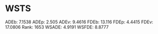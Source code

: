 # WSTS

ADEb: 7.1538
ADEp: 2.505
ADEv: 9.4616
FDEb: 13.116
FDEp: 4.4415
FDEv: 17.0806
Rank: 1653
WSADE: 4.9191
WSFDE: 8.8777